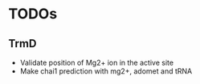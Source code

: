 # TODOs

## TrmD
- Validate position of Mg2+ ion in the active site
- Make chai1 prediction with mg2+, adomet and tRNA
